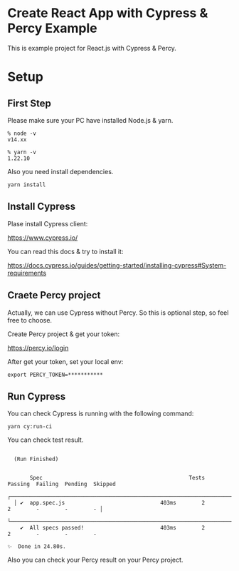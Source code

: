 # Create React App with Cypress & Percy Example

This is example project for React.js with Cypress & Percy.

# Setup

## First Step

Please make sure your PC have installed Node.js & yarn.

```
% node -v
v14.xx

% yarn -v
1.22.10
```

Also you need install dependencies.

```
yarn install
```

## Install Cypress

Plase install Cypress client:

https://www.cypress.io/

You can read this docs & try to install it:

https://docs.cypress.io/guides/getting-started/installing-cypress#System-requirements

## Craete Percy project

Actually, we can use Cypress without Percy.
So this is optional step, so feel free to choose.

Create Percy project & get your token:

https://percy.io/login

After get your token, set your local env:

```
export PERCY_TOKEN=***********
```

## Run Cypress

You can check Cypress is running with the following command:

```
yarn cy:run-ci
```

You can check test result.

```

  (Run Finished)


       Spec                                              Tests  Passing  Failing  Pending  Skipped  
  ┌────────────────────────────────────────────────────────────────────────────────────────────────┐
  │ ✔  app.spec.js                              403ms        2        2        -        -        - │
  └────────────────────────────────────────────────────────────────────────────────────────────────┘
    ✔  All specs passed!                        403ms        2        2        -        -        -  

✨  Done in 24.80s.
```

Also you can check your Percy result on your Percy project.
